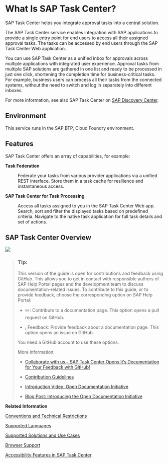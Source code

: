 <!-- loio9693186f1fe54cbe801085d6bdfe8287 -->

<link rel="stylesheet" type="text/css" href="../css/sap-icons.css"/>

# What Is SAP Task Center?

 SAP Task Center helps you integrate approval tasks into a central solution. 

The SAP Task Center service enables integration with SAP applications to provide a single entry point for end users to access all their assigned approval tasks. The tasks can be accessed by end users through the SAP Task Center Web application.

You can use SAP Task Center as a unified inbox for approvals across multiple applications with integrated user experience. Approval tasks from multiple SAP solutions are gathered in one list and ready to be processed in just one click, shortening the completion time for business-critical tasks. For example, business users can process all their tasks from the connected systems, without the need to switch and log in separately into different inboxes.

For more information, see also SAP Task Center on [SAP Discovery Center](https://discovery-center.cloud.sap/serviceCatalog/sap-task-center?region=all).



## Environment

This service runs in the SAP BTP, Cloud Foundry environment.



## Features

SAP Task Center offers an array of capabilities, for example:


<dl>
<dt><b>

 Task Federation 

</b></dt>
<dd>

Federate your tasks from various provider applications via a unified REST interface. Store them in a task cache for resilience and instantaneous access.



</dd><dt><b>

 SAP Task Center for Task Processing 

</b></dt>
<dd>

Access all tasks assigned to you in the SAP Task Center Web app. Search, sort and filter the displayed tasks based on predefined criteria. Navigate to the native task application for full task details and set of actions.



</dd>
</dl>



## SAP Task Center Overview

![](images/Inbox_Overview_Graphic_efd3c8f.png)

> ### Tip:  
> This version of the guide is open for contributions and feedback using GitHub. This allows you to get in contact with responsible authors of SAP Help Portal pages and the development team to discuss documentation-related issues. To contribute to this guide, or to provide feedback, choose the corresponding option on SAP Help Portal:
> 
> -   :pencil2:: Contribute to a documentation page. This option opens a pull request on GitHub.
> 
> -   <span class="SAP-icons"></span> Feedback: Provide feedback about a documentation page. This option opens an issue on GitHub.
> 
> 
> You need a GitHub account to use these options.
> 
> More information:
> 
> -   [Collaborate with us – SAP Task Center Opens It‘s Documentation for Your Feedback with GitHub!](https://blogs.sap.com/2023/02/01/collaborate-with-us-sap-task-center-opens-its-documentation-for-your-feedback-with-github/comment-page-1/#comment-658159)
> 
> -   [Contribution Guidelines](https://help.sap.com/docs/open-documentation-initiative/contribution-guidelines/readme.html)
> 
> -   [Introduction Video: Open Documentation Initiative](https://www.youtube.com/watch?v=WJ0oarMlVW4)
> 
> -   [Blog Post: Introducing the Open Documentation Initiative](https://blogs.sap.com/2021/05/20/introducing-the-open-documentation-initiative/)

**Related Information**  


[Conventions and Technical Restrictions](conventions-and-technical-restrictions-f0f13bf.md "These conventions and restrictions apply to the SAP Task Center.")

[Supported Languages](supported-languages-c66c693.md "")

[Supported Solutions and Use Cases](supported-solutions-and-use-cases-758209c.md "See the list of the supported solutions and use cases in SAP Task Center.")

[Browser Support](browser-support-d769477.md "")

[Accessibility Features in SAP Task Center](accessibility-features-in-sap-task-center-b77f9a3.md "To optimize your experience of SAP Task Center, SAP Business Technology Platform (SAP BTP) provides features and settings that help you use the software efficiently.")

